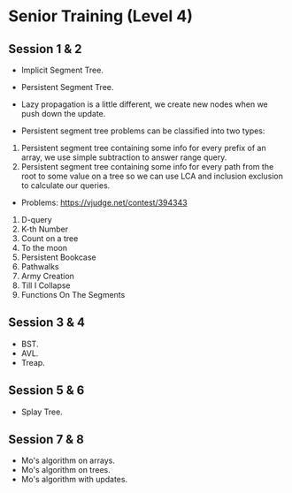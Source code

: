 # Senior Training (Level 4)

## Session 1 & 2

- Implicit Segment Tree.
- Persistent Segment Tree.
- Lazy propagation is a little different, we create new nodes when we push down the update.

- Persistent segment tree problems can be classified into two types:
1. Persistent segment tree containing some info for every prefix of an array, we use simple subtraction to answer range query.
1. Persistent segment tree containing some info for every path from the root to some value on a tree so we can use LCA and inclusion exclusion to calculate our queries.

- Problems: https://vjudge.net/contest/394343
1. D-query
1. K-th Number
1. 	Count on a tree
1. To the moon
1. 	Persistent Bookcase
1. 	Pathwalks
1. Army Creation
1. Till I Collapse
1. Functions On The Segments

## Session 3 & 4

- BST.
- AVL.
- Treap.

## Session 5 & 6

- Splay Tree.

## Session 7 & 8

- Mo's algorithm on arrays.
- Mo's algorithm on trees.
- Mo's algorithm with updates.
